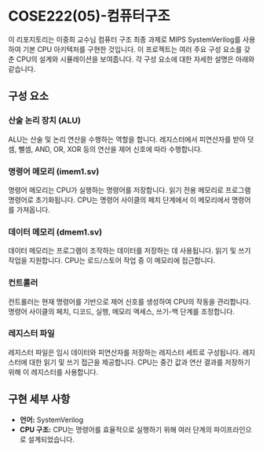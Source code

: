 # COSE222(05)-컴퓨터구조

이 리포지토리는 이중희 교수님 컴퓨터 구조 최종 과제로 MIPS SystemVerilog를 사용하여 기본 CPU 아키텍처를 구현한 것입니다.
이 프로젝트는 여러 주요 구성 요소를 갖춘 CPU의 설계와 시뮬레이션을 보여줍니다. 각 구성 요소에 대한 자세한 설명은 아래와 같습니다.

## 구성 요소

### 산술 논리 장치 (ALU)

ALU는 산술 및 논리 연산을 수행하는 역할을 합니다. 레지스터에서 피연산자를 받아 덧셈, 뺄셈, AND, OR, XOR 등의 연산을 제어 신호에 따라 수행합니다.

### 명령어 메모리 (imem1.sv)

명령어 메모리는 CPU가 실행하는 명령어를 저장합니다. 읽기 전용 메모리로 프로그램 명령어로 초기화됩니다. CPU는 명령어 사이클의 페치 단계에서 이 메모리에서 명령어를 가져옵니다.

### 데이터 메모리 (dmem1.sv)

데이터 메모리는 프로그램이 조작하는 데이터를 저장하는 데 사용됩니다. 읽기 및 쓰기 작업을 지원합니다. CPU는 로드/스토어 작업 중 이 메모리에 접근합니다.

### 컨트롤러

컨트롤러는 현재 명령어를 기반으로 제어 신호를 생성하여 CPU의 작동을 관리합니다. 명령어 사이클의 페치, 디코드, 실행, 메모리 액세스, 쓰기-백 단계를 조정합니다.

### 레지스터 파일

레지스터 파일은 임시 데이터와 피연산자를 저장하는 레지스터 세트로 구성됩니다. 레지스터에 대한 읽기 및 쓰기 접근을 제공합니다. CPU는 중간 값과 연산 결과를 저장하기 위해 이 레지스터를 사용합니다.

## 구현 세부 사항

- **언어:** SystemVerilog
- **CPU 구조:** CPU는 명령어를 효율적으로 실행하기 위해 여러 단계의 파이프라인으로 설계되었습니다.
